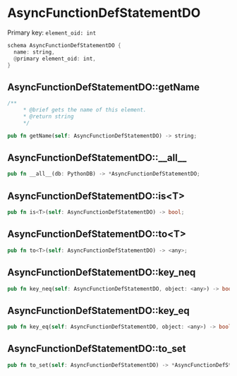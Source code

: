 # AsyncFunctionDefStatementDO

Primary key: `element_oid: int`

```rust
schema AsyncFunctionDefStatementDO {
  name: string,
  @primary element_oid: int,
}
```
## AsyncFunctionDefStatementDO::getName

```rust
/**
     * @brief gets the name of this element.
     * @return string
     */
```
```rust
pub fn getName(self: AsyncFunctionDefStatementDO) -> string;
```
## AsyncFunctionDefStatementDO::\_\_all\_\_

```rust
pub fn __all__(db: PythonDB) -> *AsyncFunctionDefStatementDO;
```
## AsyncFunctionDefStatementDO::is\<T\>

```rust
pub fn is<T>(self: AsyncFunctionDefStatementDO) -> bool;
```
## AsyncFunctionDefStatementDO::to\<T\>

```rust
pub fn to<T>(self: AsyncFunctionDefStatementDO) -> <any>;
```
## AsyncFunctionDefStatementDO::key\_neq

```rust
pub fn key_neq(self: AsyncFunctionDefStatementDO, object: <any>) -> bool;
```
## AsyncFunctionDefStatementDO::key\_eq

```rust
pub fn key_eq(self: AsyncFunctionDefStatementDO, object: <any>) -> bool;
```
## AsyncFunctionDefStatementDO::to\_set

```rust
pub fn to_set(self: AsyncFunctionDefStatementDO) -> *AsyncFunctionDefStatementDO;
```
